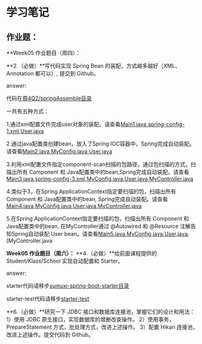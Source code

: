# 学习笔记

## 作业题：

**Week05 作业题目（周四）：

**2.（必做）**写代码实现 Spring Bean 的装配，方式越多越好（XML、Annotation 都可以）, 提交到 Github。

answer:

代码在[周4Q2/springAssemble目录](周4Q2/springAssemble)

一共有五种方式：

1.通过xml配置文件完成user对象的装配。请查看[Main1.java](周4Q2/springAssemble/src/com/sumuxi/Main1.java),[spring-config-1.xml](周4Q2/springAssemble/src/spring-config-1.xml),[User.java](周4Q2/springAssemble/src/com/sumuxi/model/User.java)

2.通过java配置类创建bean，放入了Spring IOC容器中，Spring完成自动装配。请查看[Main2.java](周4Q2/springAssemble/src/com/sumuxi/Main2.java),[MyConfig.java](周4Q2/springAssemble/src/com/sumuxi/config/MyConfig.java),[User.java](周4Q2/springAssemble/src/com/sumuxi/model/User.java)

3.利用xml配置文件指定component-scan扫描的包路径，通过包扫描的方式，扫描出所有 Component 和 Java配置类中的bean,Spring完成自动装配。请查看[Main3.java](周4Q2/springAssemble/src/com/sumuxi/Main3.java),[spring-config-3.xml](周4Q2/springAssemble/src/spring-config-3.xml),[MyConfig.java](周4Q2/springAssemble/src/com/sumuxi/config/MyConfig.java),[User.java](周4Q2/springAssemble/src/com/sumuxi/model/User.java),[MyController.java](周4Q2/springAssemble/src/com/sumuxi/controller/MyController.java)

4.类似于3，在Spring ApplicationContext指定要扫描的包，扫描出所有 Component 和 Java配置类中的bean, Spring完成自动装配。请查看[Main4.java](周4Q2/springAssemble/src/com/sumuxi/Main4.java),[MyConfig.java](周4Q2/springAssemble/src/com/sumuxi/config/MyConfig.java),[User.java](周4Q2/springAssemble/src/com/sumuxi/model/User.java),[MyController.java](周4Q2/springAssemble/src/com/sumuxi/controller/MyController.java)

5.在Spring ApplicationContext指定要扫描的包，扫描出所有 Component 和 Java配置类中的bean, 在MyController通过 @Autowired 和 @Resource 注解告知Spring自动装配 User bean。请查看[Main5.java](周4Q2/springAssemble/src/com/sumuxi/Main5.java),[MyConfig.java](周4Q2/springAssemble/src/com/sumuxi/config/MyConfig.java),[User.java](周4Q2/springAssemble/src/com/sumuxi/model/User.java),[MyController.java



**Week05 作业题目（周六）：**
**4.（必做）**给前面课程提供的 Student/Klass/School 实现自动配置和 Starter。

answer:

starter代码请移步[sumuxi-spring-boot-starter目录](周6Q4\demo-spring-boot-starter\sumuxi-spring-boot-starter)

starter-test代码请移步[starter-test](周6Q4\demo-spring-boot-starter\starter-test)


**6.（必做）**研究一下 JDBC 接口和数据库连接池，掌握它们的设计和用法：
1）使用 JDBC 原生接口，实现数据库的增删改查操作。
2）使用事务，PrepareStatement 方式，批处理方式，改进上述操作。
3）配置 Hikari 连接池，改进上述操作。提交代码到 Github。